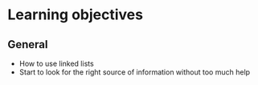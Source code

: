 # Learning objectives
## General
+ How to use linked lists
+ Start to look for the right source of information without too much help
